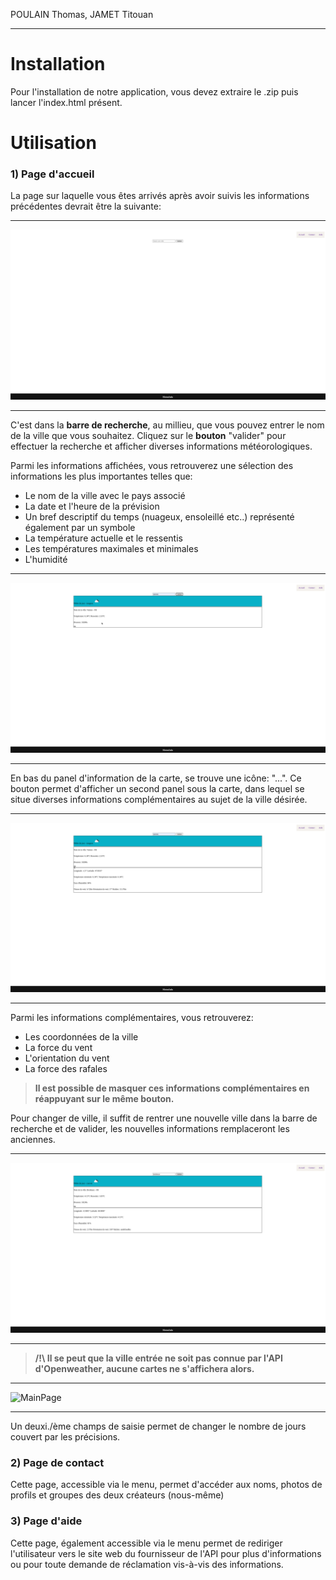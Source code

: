 POULAIN Thomas, JAMET Titouan
***

# Installation
Pour l'installation de notre application, vous devez extraire le .zip puis lancer l'index.html présent.


# Utilisation

### 1) Page d'accueil

La page sur laquelle vous êtes arrivés après avoir suivis les informations précédentes devrait être la suivante:
***

![MainPage](/images/rien.png "MainPage")

***
C'est dans la **barre de recherche**, au millieu, que vous pouvez entrer le nom de la ville que vous souhaitez. Cliquez sur le **bouton** "valider" pour effectuer la recherche et afficher diverses  informations météorologiques.

Parmi les informations affichées, vous retrouverez une sélection des informations les plus importantes telles que:

- Le nom de la ville avec le pays associé
- La date et l'heure de la prévision
- Un bref descriptif du temps (nuageux, ensoleillé etc..) représenté également par un symbole
- La température actuelle et le ressentis
- Les températures maximales et minimales
- L'humidité

***

![MainPage](/images/vannes.png "Vannes")

***

En bas du panel d'information de la carte, se trouve une icône: "...". Ce bouton permet d'afficher un second panel sous la carte, dans lequel se situe diverses informations complémentaires au sujet de la ville désirée.

***

![MainPage](/images/vannesEntier.png "VannesEntier")

***

Parmi les informations complémentaires, vous retrouverez:

- Les coordonnées de la ville
- La force du vent
- L'orientation du vent
- La force des rafales

> **Il est possible de masquer ces informations complémentaires en réappuyant sur le même bouton.**


Pour changer de ville, il suffit de rentrer une nouvelle ville dans la barre de recherche et de valider, les nouvelles informations remplaceront les anciennes.
***

![MainPage](/images/bordeaux.png "Bordeaux")

***


> **/!\\ Il se peut que la ville entrée ne soit pas connue par l'API d'Openweather, aucune cartes ne s'affichera alors.**

***

![MainPage](/images/bordeauxErreur.png "Bordeaux")

***

Un deuxi./ème champs de saisie permet de changer le nombre de jours couvert par les précisions.
### 2) Page de contact

Cette page, accessible via le menu, permet d'accéder aux noms, photos de profils et groupes des deux créateurs (nous-même)

### 3) Page d'aide

Cette page, également accessible via le menu permet de rediriger l'utilisateur vers le site web du fournisseur de l'API pour plus d'informations ou pour toute demande de réclamation vis-à-vis des informations.
